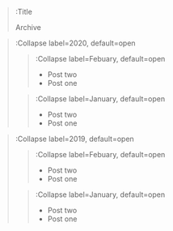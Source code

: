> :Title
>
> Archive

> :Collapse label=2020, default=open
>
> > :Collapse label=Febuary, default=open
> > - Post two
> > - Post one
>
> > :Collapse label=January, default=open
> > - Post two
> > - Post one

> :Collapse label=2019, default=open
>
> > :Collapse label=Febuary, default=open
> > - Post two
> > - Post one
>
> > :Collapse label=January, default=open
> > - Post two
> > - Post one
